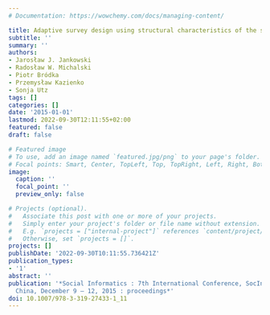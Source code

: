 ```yaml
---
# Documentation: https://wowchemy.com/docs/managing-content/

title: Adaptive survey design using structural characteristics of the social network
subtitle: ''
summary: ''
authors:
- Jarosław J. Jankowski
- Radosław W. Michalski
- Piotr Bródka
- Przemysław Kazienko
- Sonja Utz
tags: []
categories: []
date: '2015-01-01'
lastmod: 2022-09-30T12:11:55+02:00
featured: false
draft: false

# Featured image
# To use, add an image named `featured.jpg/png` to your page's folder.
# Focal points: Smart, Center, TopLeft, Top, TopRight, Left, Right, BottomLeft, Bottom, BottomRight.
image:
  caption: ''
  focal_point: ''
  preview_only: false

# Projects (optional).
#   Associate this post with one or more of your projects.
#   Simply enter your project's folder or file name without extension.
#   E.g. `projects = ["internal-project"]` references `content/project/deep-learning/index.md`.
#   Otherwise, set `projects = []`.
projects: []
publishDate: '2022-09-30T10:11:55.736421Z'
publication_types:
- '1'
abstract: ''
publication: '*Social Informatics : 7th International Conference, SocInfo 2015 Beijing,
  China, December 9 – 12, 2015 : proceedings*'
doi: 10.1007/978-3-319-27433-1_11
---
```

